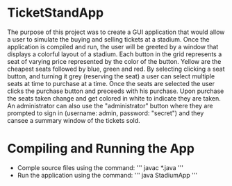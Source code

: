# TicketStandApp
The purpose of this project was to create a GUI application that would allow a user to simulate the buying and selling tickets at a stadium. Once the application is compiled and run, the user will be greeted by a window that displays a colorful layout of a stadium. Each button in the grid represents a seat of varying price represented by the color of the button. Yellow are the cheapest seats followed by blue, green and red. By selecting clicking a seat button, and turning it grey (reserving the seat) a user can select multiple seats at time to purchase at a time. Once the seats are selected the user clicks the purchase button and preceeds with his purchase. Upon purchase the seats taken change and get colored in white to indicate they are taken. An administrator can also use the "administrator" button where they are prompted to sign in (username: admin, password: "secret") and they cansee a summary window of the tickets sold. 

# Compiling and Running the App
- Comple source files using the command: ''' javac *.java '''
- Run the application using the command: ''' java StadiumApp '''
